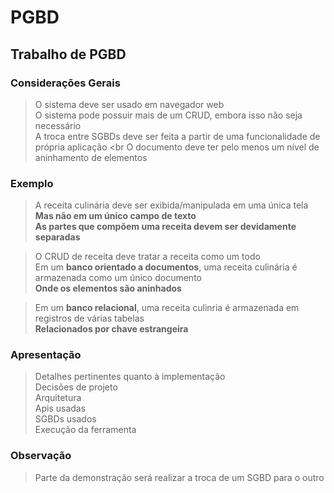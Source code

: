 # **PGBD**

## Trabalho de PGBD

### Considerações Gerais
> O sistema deve ser usado em navegador web <br>
> O sistema pode possuir mais de um CRUD, embora isso não seja necessário <br>
> A troca entre SGBDs deve ser feita a partir de uma funcionalidade de própria aplicação <br
> O documento deve ter pelo menos um nível de aninhamento de elementos <br>

### Exemplo
> A receita culinária deve ser exibida/manipulada em uma única tela <br>
> **Mas não em um único campo de texto** <br>
> **As partes que compõem uma receita devem ser devidamente separadas** <br>

> O CRUD de receita deve tratar a receita como um todo <br>
> Em um __banco orientado a documentos__, uma receita culinária é armazenada como um único documento <br>
> **Onde os elementos são aninhados** <br>

> Em um __banco relacional__, uma receita culinria é armazenada em registros de várias tabelas <br>
> **Relacionados por chave estrangeira** <br>

### Apresentação
> Detalhes pertinentes quanto à implementação <br>
> Decisões de projeto <br>
> Arquitetura <br>
> Apis usadas <br>
> SGBDs usados <br>
> Execução da ferramenta <br>

### Observação
> Parte da demonstração será realizar a troca de um SGBD para o outro <br>
